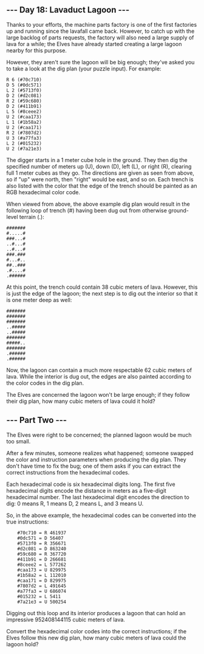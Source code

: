 ﻿## --- Day 18: Lavaduct Lagoon ---

Thanks to your efforts, the machine parts factory is one of the first factories up and running since the lavafall came
back. However, to catch up with the large backlog of parts requests, the factory will also need a large supply of lava
for a while; the Elves have already started creating a large lagoon nearby for this purpose.

However, they aren't sure the lagoon will be big enough; they've asked you to take a look at the dig plan (your puzzle
input). For example:

```
R 6 (#70c710)
D 5 (#0dc571)
L 2 (#5713f0)
D 2 (#d2c081)
R 2 (#59c680)
D 2 (#411b91)
L 5 (#8ceee2)
U 2 (#caa173)
L 1 (#1b58a2)
U 2 (#caa171)
R 2 (#7807d2)
U 3 (#a77fa3)
L 2 (#015232)
U 2 (#7a21e3)
```

The digger starts in a 1 meter cube hole in the ground. They then dig the specified number of meters up (U), down (D),
left (L), or right (R), clearing full 1 meter cubes as they go. The directions are given as seen from above, so if "up"
were north, then "right" would be east, and so on. Each trench is also listed with the color that the edge of the trench
should be painted as an RGB hexadecimal color code.

When viewed from above, the above example dig plan would result in the following loop of trench (#) having been dug out
from otherwise ground-level terrain (.):

```
#######
#.....#
###...#
..#...#
..#...#
###.###
#...#..
##..###
.#....#
.######
```

At this point, the trench could contain 38 cubic meters of lava. However, this is just the edge of the lagoon; the next
step is to dig out the interior so that it is one meter deep as well:

```
#######
#######
#######
..#####
..#####
#######
#####..
#######
.######
.######
```

Now, the lagoon can contain a much more respectable 62 cubic meters of lava. While the interior is dug out, the edges
are also painted according to the color codes in the dig plan.

The Elves are concerned the lagoon won't be large enough; if they follow their dig plan, how many cubic meters of lava
could it hold?

## --- Part Two ---

The Elves were right to be concerned; the planned lagoon would be much too small.

After a few minutes, someone realizes what happened; someone swapped the color and instruction parameters when producing
the dig plan. They don't have time to fix the bug; one of them asks if you can extract the correct instructions from the
hexadecimal codes.

Each hexadecimal code is six hexadecimal digits long. The first five hexadecimal digits encode the distance in meters as
a five-digit hexadecimal number. The last hexadecimal digit encodes the direction to dig: 0 means R, 1 means D, 2 means
L, and 3 means U.

So, in the above example, the hexadecimal codes can be converted into the true instructions:

```
    #70c710 = R 461937
    #0dc571 = D 56407
    #5713f0 = R 356671
    #d2c081 = D 863240
    #59c680 = R 367720
    #411b91 = D 266681
    #8ceee2 = L 577262
    #caa173 = U 829975
    #1b58a2 = L 112010
    #caa171 = D 829975
    #7807d2 = L 491645
    #a77fa3 = U 686074
    #015232 = L 5411
    #7a21e3 = U 500254
```

Digging out this loop and its interior produces a lagoon that can hold an impressive 952408144115 cubic meters of lava.

Convert the hexadecimal color codes into the correct instructions; if the Elves follow this new dig plan, how many cubic
meters of lava could the lagoon hold?
